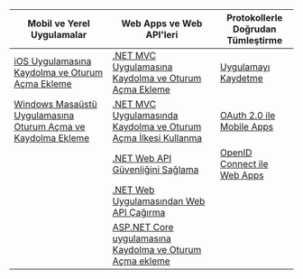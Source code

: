 | Mobil ve Yerel Uygulamalar | Web Apps ve Web API'leri | Protokollerle Doğrudan Tümleştirme |
| ----------------------- | ------------------------------- | --------------------- |
| [iOS Uygulamasına Kaydolma ve Oturum Açma Ekleme](active-directory-b2c-devquickstarts-ios.md) | [.NET MVC Uygulamasına Kaydolma ve Oturum Açma Ekleme](active-directory-b2c-devquickstarts-web-dotnet.md) | [Uygulamayı Kaydetme](active-directory-b2c-app-registration.md) |
| [Windows Masaüstü Uygulamasına Oturum Açma ve Kaydolma Ekleme](active-directory-b2c-devquickstarts-native-dotnet.md) | [.NET MVC Uygulamasında Kaydolma ve Oturum Açma İlkesi Kullanma](active-directory-b2c-devquickstarts-web-dotnet-susi.md) | [OAuth 2.0 ile Mobile Apps](active-directory-b2c-reference-oauth-code.md) |
|  | [.NET Web API Güvenliğini Sağlama](active-directory-b2c-devquickstarts-api-dotnet.md) | [OpenID Connect ile Web Apps](active-directory-b2c-reference-oidc.md) |
|  | [.NET Web Uygulamasından Web API Çağırma](active-directory-b2c-devquickstarts-web-api-dotnet.md) |  |
| | [ASP.NET Core uygulamasına Kaydolma ve Oturum Açma ekleme](https://github.com/azure-samples/active-directory-dotnet-webapp-openidconnect-aspnetcore-b2c) | |


<!--HONumber=Aug16_HO1-->


